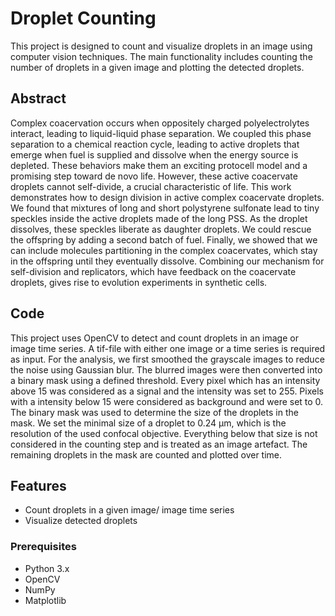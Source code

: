 # Droplet Counting

This project is designed to count and visualize droplets in an image using computer vision techniques. The main functionality includes counting the number of droplets in a given image and plotting the detected droplets.

## Abstract
Complex coacervation occurs when oppositely charged polyelectrolytes interact, leading to liquid-liquid phase separation. We coupled this phase separation to a chemical reaction cycle, leading to active droplets that emerge when fuel is supplied and dissolve when the energy source is depleted. These behaviors make them an exciting protocell model and a promising step toward de novo life. However, these active coacervate droplets cannot self-divide, a crucial characteristic of life. This work demonstrates how to design division in active complex coacervate droplets. We found that mixtures of long and short polystyrene sulfonate lead to tiny speckles inside the active droplets made of the long PSS. As the droplet dissolves, these speckles liberate as daughter droplets. We could rescue the offspring by adding a second batch of fuel. Finally, we showed that we can include molecules partitioning in the complex coacervates, which stay in the offspring until they eventually dissolve. Combining our mechanism for self-division and replicators, which have feedback on the coacervate droplets, gives rise to evolution experiments in synthetic cells.

## Code

This project uses OpenCV to detect and count droplets in an image or image time series. A tif-file with either one image or a time series is required as input. For the analysis, we first smoothed the grayscale images to reduce the noise using Gaussian blur. The blurred images were then converted into a binary mask using a defined threshold. Every pixel which has an intensity above 15 was considered as a signal and the intensity was set to 255. Pixels with a intensity below 15 were considered as background and were set to 0. The binary mask was used to determine the size of the droplets in the mask. We set the minimal size of a droplet to 0.24 μm, which is the resolution of the used confocal objective. Everything below that size is not considered in the counting step and is treated as an image artefact. The remaining droplets in the mask are counted and plotted over time. 

## Features

- Count droplets in a given image/ image time series
- Visualize detected droplets

### Prerequisites

- Python 3.x
- OpenCV
- NumPy
- Matplotlib
